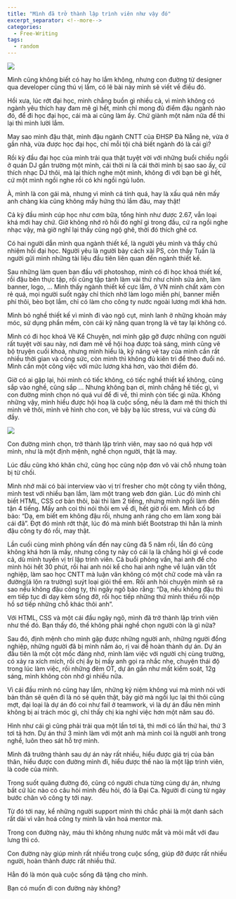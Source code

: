 ```yaml
---
title: "Mình đã trở thành lập trình viên như vậy đó"
excerpt_separator: <!--more-->
categories:
  - Free-Writing
tags:
  - random
---
```


![](assets/images/2019/12/2019-12-minh-da-tro-thanh-lap-trinh-vien-nhu-vay-do.jpg)

Mình cũng không biết có hay ho lắm không, nhưng con đường từ designer qua developer cũng thú vị lắm, có lẽ bài này mình sẽ viết về điều đó.

Hồi xưa, lúc rớt đại học, mình chẳng buồn gì nhiều cả, vì mình không có ngành yêu thích hay đam mê gì hết, mình chỉ mong đủ điểm đậu ngành nào đó, để đi học đại học, cái mà ai cũng làm ấy. Chứ giành một năm nữa để thi lại thì mình lười lắm.

May sao mình đậu thật, mình đậu ngành CNTT của ĐHSP Đà Nẵng nè, vừa ở gần nhà, vừa được học đại học, chỉ mỗi tội chả biết ngành đó là cái gì?

Rồi kỳ đầu đại học của mình trải qua thật tuyệt vời với những buổi chiều ngồi ở quán DJ gần trường một mình, cái thời ni là cái thời mình bị sao sao ấy, cứ thích nhạc DJ thôi, mà lại thích nghe một mình, không đi với bạn bè gì hết, cứ một mình ngồi nghe rồi có khi ngồi ngủ luôn.

À, mình là con gái mà, nhưng vì mình cá tính quá, hay là xấu quá nên mấy anh chàng kia cũng không mấy hứng thú lắm đâu, may thật!

Cả kỳ đầu mình cúp học như cơm bữa, tổng hình như được 2.67, vẫn loại khá mới hay chứ. Giờ không nhớ rõ hồi đó nghĩ gì trong đầu, cứ ra ngồi nghe nhạc vậy, mà giờ nghĩ lại thấy cũng ngộ ghê, thời đó thích ghê cơ.

Có hai người dẫn mình qua ngành thiết kế, là người yêu mình và thầy chủ nhiệm hồi đại học. Người yêu là người bày cách xài PS, còn thầy Tuấn là người gửi mình những tài liệu đầu tiên liên quan đến ngành thiết kế.

Sau những làm quen ban đầu với photoshop, mình có đi học khoá thiết kế, rồi đậu bên thực tập, rồi cũng tập tành làm vài thứ như chỉnh sửa ảnh, làm banner, logo, … Mình thấy ngành thiết kế cực lắm, ở VN mình chất xám còn rẻ quá, mọi người suốt ngày chỉ thích nhờ làm logo miễn phí, banner miễn phí thôi, bèo bọt lắm, chỉ có làm cho công ty nước ngoài lương mới khá hơn.

Mình bỏ nghề thiết kế vì mình đi vào ngõ cụt, mình lanh ở những khoản máy móc, sử dụng phần mềm, còn cái kỹ năng quan trọng là vẽ tay lại không có.

Mình có đi học khoá Vẽ Kể Chuyện, nơi mình gặp gỡ được những con người rất tuyệt vời sau này, nơi đam mê về hội hoạ được toả sáng, mình cũng vẽ bộ truyện cuối khoá, nhưng mình hiểu là, kỹ năng vẽ tay của mình cần rất nhiều thời gian và công sức, còn mình thì không đủ kiên trì để theo đuổi nó. Mình cần một công việc với mức lương khá hơn, vào thời điểm đó.

Giờ có ai gặp lại, hỏi mình có tiếc không, có tiếc nghề thiết kế không, cũng sắp vào nghề, cũng sắp … Nhưng không bạn ơi, mình chẳng hề tiếc gì, vì con đường mình chọn nó quá vui để đi về, thì mình còn tiếc gì nữa. Không những vậy, mình hiểu được hội hoạ là cuộc sống, nếu là đam mê thì thích thì mình vẽ thôi, mình vẽ hình cho con, vẽ bậy bạ lúc stress, vui và cũng đủ đầy.

![](assets/images/2019/12/2019-12-minh-da-tro-thanh-lap-trinh-vien-nhu-vay-do.jpg)

Con đường mình chọn, trở thành lập trình viên, may sao nó quá hợp với mình, như là một định mệnh, nghề chọn người, thật là may.

Lúc đầu cũng khó khăn chứ, cũng học cũng nộp đơn vô vài chỗ nhưng toàn bị từ chối.

Mình nhớ mãi có bài interview vào vị trí fresher cho một công ty viễn thông, mình test với nhiều bạn lắm, làm một trang web đơn giản. Lúc đó mình chỉ biết HTML, CSS cơ bản thôi, bài thi làm 2 tiếng, nhưng mình ngồi làm đến tận 4 tiếng. Mấy anh coi thi nói thôi em về đi, hết giờ rồi em. Mình cố bợ bảo: “Dạ, em biết em không đậu rồi, nhưng anh ráng cho em làm xong bài cái đã”. Đợt đó mình rớt thật, lúc đó mà mình biết Bootstrap thì hẳn là mình đậu công ty đó rồi, may thật.

Lần cuối cùng mình phỏng vấn đến nay cũng đã 5 năm rồi, lần đó cũng không khá hơn là mấy, nhưng công ty này có cái lạ là chẳng hỏi gì về code cả, dù mình tuyển vị trí lập trình viên. Cả buổi phỏng vấn, hai anh để cho mình hỏi hết 30 phút, rồi hai anh nói kể cho hai anh nghe về luận văn tốt nghiệp, làm sao học CNTT mà luận văn không có một chữ code mà vẫn ra đường(á lộn ra trường) suýt loại giỏi thế em. Rồi anh hỏi chuyện mình sẽ ra sao nếu không đậu công ty, thì ngây ngô bảo rằng: “Dạ, nếu không đậu thì em tiếp tục đi dạy kèm sống đỡ, rồi học tiếp những thứ mình thiếu rồi nộp hồ sơ tiếp những chỗ khác thôi anh”.

Với HTML, CSS và một cái đầu ngây ngô, mình đã trở thành lập trình viên như thế đó. Bạn thấy đó, thế không phải nghề chọn người còn là gì nữa?

Sau đó, định mệnh cho mình gặp được những người anh, những người đồng nghiệp, những người đã bị mình nắm áo, rị vai để hoàn thành dự án. Dự án đầu tiên là một cột mốc đáng nhớ, mình làm việc với người chị cùng trường, có xảy ra xích mích, rồi chị ấy bị mấy anh gọi ra nhắc nhẹ, chuyện thái độ trong lúc làm việc, rồi những đêm OT, dự án gần như mất kiểm soát, 12g sáng, mình không còn nhớ gì nhiều nữa.

Vì cái đầu mình nó cũng hay lắm, những kỷ niệm không vui mà mình nói với bản thân sẽ quên đi là nó sẽ quên thật, bây giờ mà ngồi lục lại thì thôi cũng mợt, đại loại là dự án đó coi như fail ở teamwork, vì là dự án đầu nên mình không bị ai trách móc gì, chỉ thấy chị kia nghỉ việc hơn một năm sau đó.

Hình như cái gì cũng phải trải qua một lần tơi tả, thì mới có lần thứ hai, thứ 3 tơi tả hơn. Dự án thứ 3 mình làm với một anh mà mình coi là người anh trong nghề, luôn theo sát hỗ trợ mình.

Mình đã trưởng thành sau dự án này rất nhiều, hiểu được giá trị của bản thân, hiểu được con đường mình đi, hiểu được thế nào là một lập trình viên, là code của mình.

Trong suốt quãng đường đó, cũng có người chưa từng cùng dự án, nhưng bất cứ lúc nào có câu hỏi mình đều hỏi, đó là Đại Ca. Người đi cùng từ ngày bước chân vô công ty tới nay.

Từ đó tới nay, kể những người support mình thì chắc phải là một danh sách rất dài vì văn hoá công ty mình là văn hoá mentor mà.

Trong con đường này, máu thì không nhưng nước mắt và mỏi mắt với đau lưng thì có.

Con đường này giúp mình rất nhiều trong cuộc sống, giúp đỡ được rất nhiều người, hoàn thành được rất nhiều thứ.

Hẳn đó là món quà cuộc sống đã tặng cho mình.

Bạn có muốn đi con đường này không?